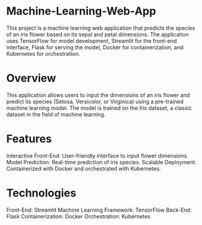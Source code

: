 # Machine-Learning-Web-App
This project is a machine learning web application that predicts the species of an iris flower based on its sepal and petal dimensions. The application uses TensorFlow for model development, Streamlit for the front-end interface, Flask for serving the model, Docker for containerization, and Kubernetes for orchestration.

# Overview
This application allows users to input the dimensions of an iris flower and predict its species (Setosa, Versicolor, or Virginica) using a pre-trained machine learning model. The model is trained on the Iris dataset, a classic dataset in the field of machine learning.

# Features
  Interactive Front-End: User-friendly interface to input flower dimensions.
  Model Prediction: Real-time prediction of iris species.
  Scalable Deployment: Containerized with Docker and orchestrated with Kubernetes.

# Technologies
  Front-End: Streamlit
  Machine Learning Framework: TensorFlow
  Back-End: Flask
  Containerization: Docker
  Orchestration: Kubernetes
